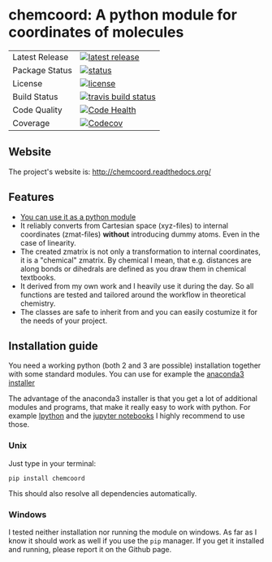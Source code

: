 # chemcoord: A python module for coordinates of molecules

<table>
<tr>
  <td>Latest Release</td>
  <td>
    <a href="https://pypi.python.org/pypi/chemcoord">
    <img src="https://img.shields.io/pypi/v/chemcoord.svg" alt="latest release" />
    </a>
  </td>
<tr>
  <td>Package Status</td>
  <td>
    <a href="https://pypi.python.org/pypi/chemcoord">
    <img src="https://img.shields.io/pypi/status/chemcoord.svg"
      alt="status" />
    </a>
  </td>
</tr>
<tr>
  <td>License</td>
  <td>
    <a href="https://www.gnu.org/licenses/lgpl-3.0.en.html">
    <img src="https://img.shields.io/pypi/l/chemcoord.svg" alt="license" />
    </a>
  </td>
</tr>
<tr>
  <td>Build Status</td>
  <td>
    <a href="https://travis-ci.org/mcocdawc/chemcoord">
    <img src="https://travis-ci.org/mcocdawc/chemcoord.svg?branch=master"
      alt="travis build status" />
    </a>
  </td>
</tr>
<tr>
  <td>Code Quality</td>
  <td>
    <a href="https://landscape.io/github/mcocdawc/chemcoord/master">
    <img  src="https://landscape.io/github/mcocdawc/chemcoord/master/landscape.svg?style=flat"
      alt="Code Health" />
    </a>
  </td>
</tr>
<tr>
  <td>Coverage</td>
  <td>
    <a href="https://codecov.io/gh/mcocdawc/chemcoord">
    <img src="https://codecov.io/gh/mcocdawc/chemcoord/branch/master/graph/badge.svg" alt="Codecov" />
    </a>
  </td>
</tr>
</table>

## Website

The project's website is: http://chemcoord.readthedocs.org/


## Features

* [You can use it as a python module](https://xkcd.com/353/)
* It reliably converts from Cartesian space (xyz-files) to internal coordinates (zmat-files)
  **without** introducing dummy atoms. Even in the case of linearity.
* The created zmatrix is not only a transformation to internal coordinates, it is a "chemical" zmatrix.
  By chemical I mean, that e.g. distances are along bonds or dihedrals are defined as you draw them in chemical textbooks.
* It derived from my own work and I heavily use it during the day.
  So all functions are tested and tailored around the workflow in theoretical chemistry.
* The classes are safe to inherit from and you can easily costumize it for the needs of your project.


## Installation guide
You need a working python (both 2 and 3 are possible) installation together with some standard modules.
You can use for example the [anaconda3 installer](https://www.continuum.io/downloads/)

The advantage of the anaconda3 installer is that you get a lot of additional modules and programs,
that make it really easy to work with python.
For example [Ipython](http://ipython.org/) and the [jupyter notebooks](http://jupyter.org/)
I highly recommend to use those.

### Unix


Just type in your terminal:
```
pip install chemcoord
```
This should also resolve all dependencies automatically.

### Windows

I tested neither installation nor running the module on windows.
As far as I know it should work as well if you use the ``pip`` manager.
If you get it installed and running, please report it on the Github page.
